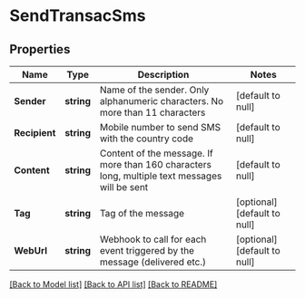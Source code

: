 # SendTransacSms

## Properties
Name | Type | Description | Notes
------------ | ------------- | ------------- | -------------
**Sender** | **string** | Name of the sender. Only alphanumeric characters. No more than 11 characters | [default to null]
**Recipient** | **string** | Mobile number to send SMS with the country code | [default to null]
**Content** | **string** | Content of the message. If more than 160 characters long, multiple text messages will be sent | [default to null]
**Tag** | **string** | Tag of the message | [optional] [default to null]
**WebUrl** | **string** | Webhook to call for each event triggered by the message (delivered etc.) | [optional] [default to null]

[[Back to Model list]](../README.md#documentation-for-models) [[Back to API list]](../README.md#documentation-for-api-endpoints) [[Back to README]](../README.md)


